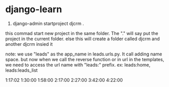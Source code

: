 # django-learn

1) django-admin startproject djcrm .

this commad start new project in the same folder. The "." will say put the project in the current folder.
else this will create a folder called djcrm and another djcrm insied it

note:
we use "leads" as the app_name in leads.urls.py. It call adding name space. but now when we call the reverse function or in url in the templates, we need to access the url name with "leads:" prefix. ex: leads:home, leads:leads_list

1:17:02
1:30:00
1:58:00
2:17:00
2:27:00
3:42:00
4:22:00

